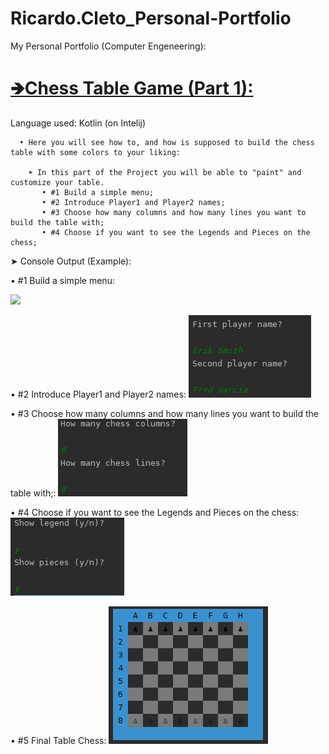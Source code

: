 # Ricardo.Cleto_Personal-Portfolio
My Personal Portfolio (Computer Engeneering):

# [🡺Chess Table Game (Part 1):](https://github.com/RicardoCleto/Ricardo.Cleto_Personal-Portfolio/tree/main/Projeto1%20Fundamentos%20Programa%C3%A7%C3%A3o%20(Completo))      
Language used: Kotlin (on Intelij)
     
      • Here you will see how to, and how is supposed to build the chess table with some colors to your liking:
      
        ➤ In this part of the Project you will be able to "paint" and customize your table.
           • #1 Build a simple menu;
           • #2 Introduce Player1 and Player2 names;
           • #3 Choose how many columns and how many lines you want to build the table with;
           • #4 Choose if you want to see the Legends and Pieces on the chess;
       
➤ Console Output (Example):
        
• #1 Build a simple menu:

  ![](https://github.com/RicardoCleto/Ricardo.Cleto_Personal-Portfolio/blob/main/images/portfolio1.PNG)
              
• #2 Introduce Player1 and Player2 names: 
  ![](/images/portfolio2.PNG)
               
• #3 Choose how many columns and how many lines you want to build the table with;: 
  ![](/images/portfolio3.PNG)
               
• #4 Choose if you want to see the Legends and Pieces on the chess: 
  ![](/images/portfolio4.PNG)
               
• #5 Final Table Chess: 
  ![](/images/portfolio5.PNG)
